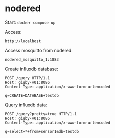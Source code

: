 # nodered

Start:
```docker compose up```

Access:
```
http://localhost
```

Access mosquitto from nodered:
```
nodered_mosquitto_1:1883
```

Create influxdb database:
```
POST /query HTTP/1.1
Host: gigby-v01:8086
Content-Type: application/x-www-form-urlencoded

q=CREATE+DATABASE+testdb
```

Query influxdb data:
```
POST /query?pretty=true HTTP/1.1
Host: gigby-v01:8086
Content-Type: application/x-www-form-urlencoded

q=select+*+from+sensor1&db=testdb
```
